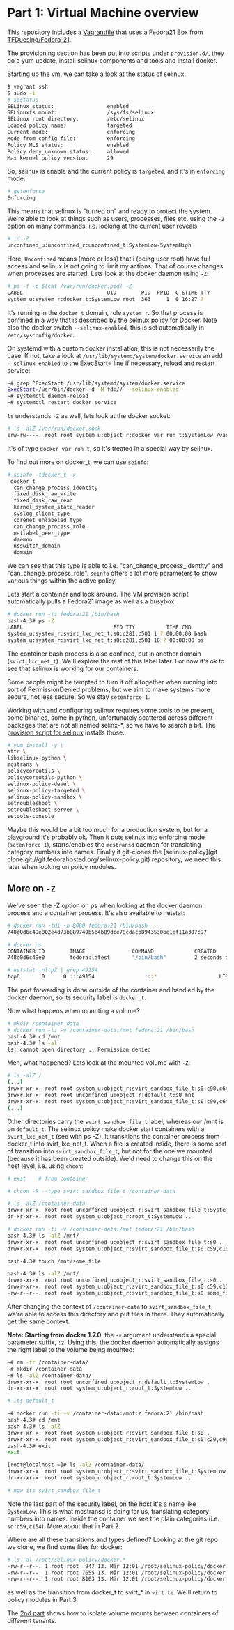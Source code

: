 # Part 1: Virtual Machine overview

This repository includes a [Vagrantfile](https://raw.githubusercontent.com/aschmidt75/docker-selinux-playground/master/Vagrantfile) that
uses a Fedora21 Box from [TFDuesing/Fedora-21](https://vagrantcloud.com/TFDuesing/boxes/Fedora-21).

The provisioning section has been put into scripts under `provision.d/`, they
do a yum update, install selinux components and tools and install docker.

Starting up the vm, we can take a look at the status of selinux:

```bash
$ vagrant ssh
$ sudo -i
# sestatus
SELinux status:                 enabled
SELinuxfs mount:                /sys/fs/selinux
SELinux root directory:         /etc/selinux
Loaded policy name:             targeted
Current mode:                   enforcing
Mode from config file:          enforcing
Policy MLS status:              enabled
Policy deny_unknown status:     allowed
Max kernel policy version:      29
```

So, selinux is enable and the current policy is `targeted`, and it's in `enforcing`
mode:

```bash
# getenforce
Enforcing
```

This means that selinux is "turned on" and ready to protect the system. We're
able to look at things such as users, processes, files etc. using the `-Z` option
on many commands, i.e. looking at the current user reveals:


```bash
# id -Z
unconfined_u:unconfined_r:unconfined_t:SystemLow-SystemHigh
```

Here, `Unconfined` means (more or less) that i (being user root) have full access and
selinux is not going to limit my actions. That of course changes when processes
are started. Lets look at the docker daemon using `-Z`:


```bash
# ps -f -p $(cat /var/run/docker.pid) -Z
LABEL                           UID        PID  PPID  C STIME TTY          TIME CMD
system_u:system_r:docker_t:SystemLow root  363     1  0 16:27 ?        00:00:09 /usr/bin/docker -d --selinux-enabled
```

It's running in the `docker_t` domain, role `system_r`. So that process is confined in a way
that is described by the selinux policy for Docker. Note also the docker switch `--selinux-enabled`,
this is set automatically in `/etc/sysconfig/docker`.

On systemd with a custom docker installation, this is not necessarily the case. If not, take a look at
`/usr/lib/systemd/system/docker.service` an add `--selinux-enabled` to the ExecStart= line if necessary,
reload and restart service:

```bash
~# grep ^ExecStart /usr/lib/systemd/system/docker.service
ExecStart=/usr/bin/docker -d -H fd:// --selinux-enabled
~# systemctl daemon-reload
~# systemctl restart docker.service
```

`ls` understands `-Z` as well, lets look at the docker socket:

```bash
# ls -alZ /var/run/docker.sock
srw-rw----. root root system_u:object_r:docker_var_run_t:SystemLow /var/run/docker.sock
```

It's of type `docker_var_run_t`, so it's treated in a special way by selinux.

To find out more on docker_t, we can use `seinfo`:

```bash
# seinfo -tdocker_t -x
 docker_t
  can_change_process_identity
  fixed_disk_raw_write
  fixed_disk_raw_read
  kernel_system_state_reader
  syslog_client_type
  corenet_unlabeled_type
  can_change_process_role
  netlabel_peer_type
  daemon
  nsswitch_domain
  domain
```

We can see that this type is able to i.e. "can_change_process_identity" and "can_change_process_role".
`seinfo` offers a lot more parameters to show various things within the active policy.

Lets start a container and look around. The VM provision script automatically pulls a Fedora21 image
as well as a busybox.

```bash
# docker run -ti fedora:21 /bin/bash
bash-4.3# ps -Z
LABEL                             PID TTY          TIME CMD
system_u:system_r:svirt_lxc_net_t:s0:c281,c501 1 ? 00:00:00 bash
system_u:system_r:svirt_lxc_net_t:s0:c281,c501 10 ? 00:00:00 ps
```

The container bash process is also confined, but in another domain (`svirt_lxc_net_t`). We'll explore
the rest of this label later. For now it's ok to see that selinux is working for our containers.

Some people might be tempted to turn it off altogether when running into sort of PermissionDenied problems,
but we aim to make systems more secure, not less secure. So we stay `setenforce 1`.

Working with and configuring selinux requires some tools to be present, some binaries, some in python, unfortunately
scattered across different packages that are not all named selinx-*, so we have to search a bit.
The [provision script for selinux](https://github.com/aschmidt75/docker-selinux-playground/blob/master/provision.d/05_selinux.sh) installs
those:

```bash
# yum install -y \
attr \
libselinux-python \
mcstrans \
policycoreutils \
policycoreutils-python \
selinux-policy-devel \
selinux-policy-targeted \
selinux-policy-sandbox \
setroubleshoot \
setroubleshoot-server \
setools-console
```

Maybe this would be a bit too much for a production system, but for a playground it's probably ok. Then it puts
selinux into enforcing mode (`setenforce 1`), starts/enables the `mcstransd` daemon for translating category numbers into names.
Finally it git-clones the [selinux-policy](git clone git://git.fedorahosted.org/selinux-policy.git) repository, we need this later
when looking on policy modules.

## More on `-Z`

We've seen the -Z option on ps when looking at the docker daemon process and a container process. It's also available to
netstat:

```bash
# docker run -tdi -p 8080 fedora:21 /bin/bash
748e0d6c49e002e4d73b889749b564b89dce78cdacb8943530be1ef11a307c97

# docker ps
CONTAINER ID        IMAGE               COMMAND             CREATED             STATUS              PORTS                     NAMES
748e0d6c49e0        fedora:latest       "/bin/bash"         2 seconds ago       Up 1 seconds        0.0.0.0:49154->8080/tcp   suspicious_darwin

# netstat -nltpZ | grep 49154
tcp6       0      0 :::49154                :::*                    LISTEN      3208/docker-proxy    system_u:system_r:docker_t:SystemLow
```

The port forwarding is done outside of the container and handled by the docker daemon, so its security label is `docker_t`.

Now what happens when mounting a volume? 

```bash
# mkdir /container-data
# docker run -ti -v /container-data:/mnt fedora:21 /bin/bash
bash-4.3# cd /mnt
bash-4.3# ls -al
ls: cannot open directory .: Permission denied
```

Meh, what happened? Lets look at the mounted volume with `-Z`:

```bash
# ls -alZ /
(...)
drwxr-xr-x. root root system_u:object_r:svirt_sandbox_file_t:s0:c90,c644 media
drwxr-xr-x. root root unconfined_u:object_r:default_t:s0 mnt
drwxr-xr-x. root root system_u:object_r:svirt_sandbox_file_t:s0:c90,c644 opt
(...)
```

Other directories carry the `svirt_sandbox_file_t` label, whereas our /mnt is on `default_t`. The selinux policy make docker start containers with a `svirt_lxc_net_t`
(see with ps -Z), it transitions the container process from docker_t into svirt_lxc_net_t. When a file is created inside, there is some sort of transition into
`svirt_sandbox_file_t`, but not for the one we mounted (because it has been created outside). We'd need to change this on the host level, i.e. using `chcon`:

```bash
# exit    # from container

# chcon -R --type svirt_sandbox_file_t /container-data

# ls -alZ /container-data
drwxr-xr-x. root root unconfined_u:object_r:svirt_sandbox_file_t:SystemLow .
dr-xr-xr-x. root root system_u:object_r:root_t:SystemLow ..

# docker run -ti -v /container-data:/mnt fedora:21 /bin/bash
bash-4.3# ls -alZ /mnt/
drwxr-xr-x. root root unconfined_u:object_r:svirt_sandbox_file_t:s0 .
drwxr-xr-x. root root system_u:object_r:svirt_sandbox_file_t:s0:c59,c154 ..

bash-4.3# touch /mnt/some_file

bash-4.3# ls -alZ /mnt/
drwxr-xr-x. root root unconfined_u:object_r:svirt_sandbox_file_t:s0 .
drwxr-xr-x. root root system_u:object_r:svirt_sandbox_file_t:s0:c59,c154 ..
-rw-r--r--. root root system_u:object_r:svirt_sandbox_file_t:s0 some_file
```

After changing the context of `/container-data` to `svirt_sandbox_file_t`, we're able to access this directory and put files in there.
They automatically get the same context.

**Note: Starting from docker 1.7.0**, the `-v` argument understands a special parameter suffix, `:z`. Using this, the docker daemon automatically assigns the
right label to the volume being mounted:

```bash
~# rm -fr /container-data/
~# mkdir /container-data
~# ls -alZ /container-data/
drwxr-xr-x. root root unconfined_u:object_r:default_t:SystemLow .
dr-xr-xr-x. root root system_u:object_r:root_t:SystemLow ..

# its default_t

~# docker run -ti -v /container-data:/mnt:z fedora:21 /bin/bash
bash-4.3# cd /mnt
bash-4.3# ls -alZ
drwxr-xr-x. root root system_u:object_r:svirt_sandbox_file_t:s0 .
drwxr-xr-x. root root system_u:object_r:svirt_sandbox_file_t:s0:c29,c960 ..
bash-4.3# exit
exit

[root@localhost ~]# ls -alZ /container-data/
drwxr-xr-x. root root system_u:object_r:svirt_sandbox_file_t:SystemLow .
dr-xr-xr-x. root root system_u:object_r:root_t:SystemLow ..

# now its svirt_sandbox_file_t
```

Note the last part of the security label, on the host it's a name like `SystemLow`. This is what mcstransd is doing for us, translating category numbers into names.
Inside the container we see the plain categories (i.e. `so:c59,c154`). More about that in Part 2.

Where are all these transitions and types defined? Looking at the git repo we clone, we find some files for docker:

```bash
# ls -al /root/selinux-policy/docker.*
-rw-r--r--. 1 root root  947 13. Mär 12:01 /root/selinux-policy/docker.fc
-rw-r--r--. 1 root root 7655 13. Mär 12:01 /root/selinux-policy/docker.if
-rw-r--r--. 1 root root 8103 13. Mär 12:01 /root/selinux-policy/docker.te
```

as well as the transition from docker_t to svirt_* in `virt.te`. We'll return to policy modules in Part 3.

The [2nd part](https://github.com/aschmidt75/docker-selinux-playground/blob/master/docs/02_categories.md) shows how to
isolate volume mounts between containers of different tenants.
